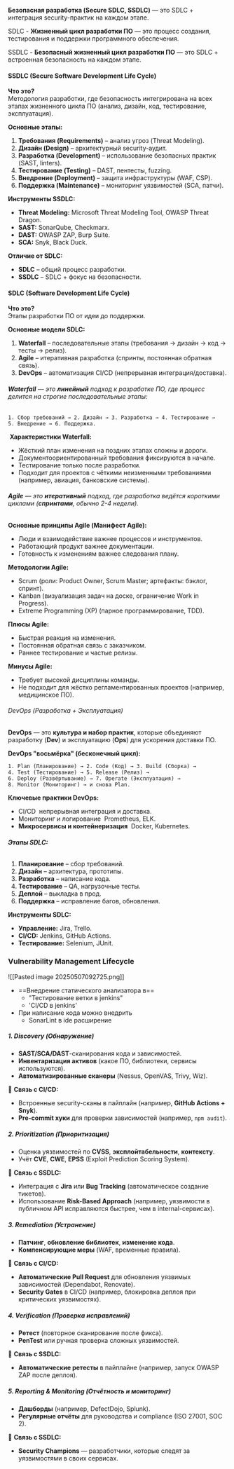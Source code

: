 **Безопасная разработка (Secure SDLC, SSDLC)** — это SDLC + интеграция security-практик на каждом этапе.

SDLC - **Жизненный цикл разработки ПО** — это процесс создания, тестирования и поддержки программного обеспечения.

SSDLC - **Безопасный жизненный цикл разработки ПО** — это SDLC + встроенная безопасность на каждом этапе.

#### **SSDLC (Secure Software Development Life Cycle)**
**Что это?**  
Методология разработки, где безопасность интегрирована на всех этапах жизненного цикла ПО (анализ, дизайн, код, тестирование, эксплуатация).

**Основные этапы:**
1. **Требования (Requirements)** – анализ угроз (Threat Modeling).
2. **Дизайн (Design)** – архитектурный security-аудит.
3. **Разработка (Development)** – использование безопасных практик (SAST, linters).
4. **Тестирование (Testing)** – DAST, пентесты, fuzzing.
5. **Внедрение (Deployment)** – защита инфраструктуры (WAF, CSP).
6. **Поддержка (Maintenance)** – мониторинг уязвимостей (SCA, патчи).

**Инструменты SSDLC:**
- **Threat Modeling:** Microsoft Threat Modeling Tool, OWASP Threat Dragon.
- **SAST:** SonarQube, Checkmarx.
- **DAST:** OWASP ZAP, Burp Suite.
- **SCA:** Snyk, Black Duck.

**Отличие от SDLC:**
- **SDLC** – общий процесс разработки.
- **SSDLC** – SDLC + фокус на безопасности.


#### **SDLC (Software Development Life Cycle)**
**Что это?**  
Этапы разработки ПО от идеи до поддержки.

**Основные модели SDLC:**
1. **Waterfall** – последовательные этапы (требования → дизайн → код → тесты → релиз).
2. **Agile** – итеративная разработка (спринты, постоянная обратная связь).
3. **DevOps** – автоматизация CI/CD (непрерывная интеграция/доставка).

###### **Waterfall** — это **линейный** подход к разработке ПО, где процесс делится на строгие последовательные этапы:
```
1. Сбор требований → 2. Дизайн → 3. Разработка → 4. Тестирование → 5. Внедрение → 6. Поддержка.
```
  **Характеристики Waterfall:**
- Жёсткий план
	изменения на поздних этапах сложны и дороги.
- Документоориентированный
	требования фиксируются в начале.
- Тестирование только после разработки.
- Подходит для проектов с чёткими неизменными требованиями 
	(например, авиация, банковские системы).

###### **Agile** — это **итеративный** подход, где разработка ведётся короткими циклами (**спринтами**, обычно 2-4 недели).

**Основные принципы Agile (Манифест Agile):**
- Люди и взаимодействие важнее процессов и инструментов.
- Работающий продукт важнее документации.
- Готовность к изменениям важнее следования плану.

**Методологии Agile:**
- Scrum (роли: Product Owner, Scrum Master; артефакты: бэклог, спринт).
- Kanban (визуализация задач на доске, ограничение Work in Progress).
- Extreme Programming (XP) (парное программирование, TDD).

**Плюсы Agile:**
- Быстрая реакция на изменения.
- Постоянная обратная связь с заказчиком.
- Раннее тестирование и частые релизы.

**Минусы Agile:**
- Требует высокой дисциплины команды.
- Не подходит для жёстко регламентированных проектов (например, медицинское ПО).

###### DevOps (Разработка + Эксплуатация)

**DevOps** — это **культура и набор практик**, которые объединяют разработку (**Dev**) и эксплуатацию (**Ops**) для ускорения доставки ПО.

**DevOps "восьмёрка" (бесконечный цикл):**
```
1. Plan (Планирование) → 2. Code (Код) → 3. Build (Сборка) → 4. Test (Тестирование) → 5. Release (Релиз) → 6. Deploy (Развёртывание) → 7. Operate (Эксплуатация) → 8. Monitor (Мониторинг) → и снова Plan.
```
**Ключевые практики DevOps:**
- CI/CD 
	непрерывная интеграция и доставка.
- Мониторинг и логирование 
	Prometheus, ELK.
- **Микросервисы и контейнеризация** 
	Docker, Kubernetes.


###### **Этапы SDLC:**
1. **Планирование** – сбор требований.
2. **Дизайн** – архитектура, прототипы.
3. **Разработка** – написание кода.
4. **Тестирование** – QA, нагрузочные тесты.
5. **Деплой** – выкладка в прод.
6. **Поддержка** – исправление багов, обновления.

**Инструменты SDLC:**
- **Управление:** Jira, Trello.
- **CI/CD:** Jenkins, GitHub Actions.
- **Тестирование:** Selenium, JUnit.



### Vulnerability Management Lifecycle


![[Pasted image 20250507092725.png]]
- ==Внедрение статического анализатора в== 
	- "Тестирование ветки в jenkins"
	- 'CI/CD в jenkins'
- При написание кода можно внедрить
	- SonarLint в ide расширение 


##### **1. Discovery (Обнаружение)**
- **SAST/SCA/DAST**-сканирования кода и зависимостей.
- **Инвентаризация активов** (какое ПО, библиотеки, сервисы используются).
- **Автоматизированные сканеры** (Nessus, OpenVAS, Trivy, Wiz).

🔹 **Связь с CI/CD:**
- Встроенные security-сканы в пайплайн (например, **GitHub Actions + Snyk**).
- **Pre-commit хуки** для проверки зависимостей (например, `npm audit`).

##### **2. Prioritization (Приоритизация)**
- Оценка уязвимостей по **CVSS**, **эксплойтабельности**, **контексту**.
- Учёт **CVE**, **CWE**, **EPSS** (Exploit Prediction Scoring System).

🔹 **Связь с SSDLC:**
- Интеграция с **Jira** или **Bug Tracking** (автоматическое создание тикетов).
- Использование **Risk-Based Approach** (например, уязвимости в публичном API исправляются быстрее, чем в internal-сервисах).

##### **3. Remediation (Устранение)**
- **Патчинг**, **обновление библиотек**, **изменение кода**.
- **Компенсирующие меры** (WAF, временные правила).

🔹 **Связь с CI/CD:**
- **Автоматические Pull Request** для обновления уязвимых зависимостей (Dependabot, Renovate).
- **Security Gates** в CI/CD (например, блокировка деплоя при критических уязвимостях).

##### **4. Verification (Проверка исправлений)**
- **Ретест** (повторное сканирование после фикса).
- **PenTest** или ручная проверка сложных уязвимостей.

🔹 **Связь с SSDLC:**
- **Автоматические ретесты** в пайплайне (например, запуск OWASP ZAP после деплоя).

##### **5. Reporting & Monitoring (Отчётность и мониторинг)**
- **Дашборды** (например, DefectDojo, Splunk).
- **Регулярные отчёты** для руководства и compliance (ISO 27001, SOC 2).

🔹 **Связь с SSDLC:**
- **Security Champions** — разработчики, которые следят за уязвимостями в своих сервисах.

